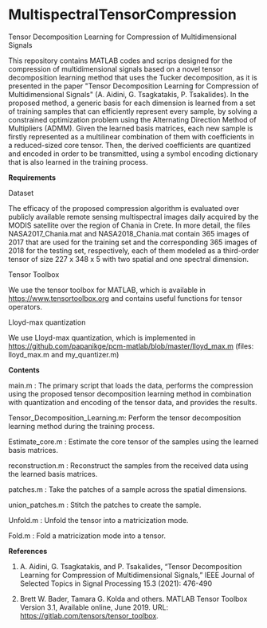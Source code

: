 # MultispectralTensorCompression
Tensor Decomposition Learning for Compression of Multidimensional Signals

This repository contains MATLAB codes and scrips designed for the compression of multidimensional signals 
based on a novel tensor decomposition learning method that uses the Tucker decomposition, as it is presented 
in the paper "Tensor Decomposition Learning for Compression of Multidimensional Signals" (A. Aidini, G. Tsagkatakis, 
P. Tsakalides). In the proposed method, a generic basis for each dimension is learned from a set of training samples
that can efficiently represent every sample, by solving a constrained optimization problem using the Alternating 
Direction Method of Multipliers (ADMM). Given the learned basis matrices, each new sample is firstly represented
as a multilinear combination of them with coefficients in a reduced-sized core tensor. Then, the derived coefficients
are quantized and encoded in order to be transmitted, using a symbol encoding dictionary that is also learned in the
training process.


**Requirements**

Dataset

The efficacy of the proposed compression algorithm is evaluated over publicly available remote sensing multispectral
images daily acquired by the MODIS satellite over the region of Chania in Crete. In more detail, the files 
NASA2017_Chania.mat and NASA2018_Chania.mat contain 365 images of 2017 that are used for the training set and the 
corresponding 365 images of 2018 for the testing set, respectively, each of them modeled as a third-order tensor of size
227 x 348 x 5 with two spatial and one spectral dimension.

Tensor Toolbox

We use the tensor toolbox for MATLAB, which is available in https://www.tensortoolbox.org and contains useful 
functions for tensor operators.

Lloyd-max quantization

We use Lloyd-max quantization, which is implemented in https://github.com/papanikge/pcm-matlab/blob/master/lloyd_max.m
(files: lloyd_max.m and my_quantizer.m)


**Contents**

main.m : The primary script that loads the data, performs the compression using the proposed tensor decomposition
learning method in combination with quantization and encoding of the tensor data, and provides the results.

Tensor_Decomposition_Learning.m: Perform the tensor decomposition learning method during the training process.

Estimate_core.m : Estimate the core tensor of the samples using the learned basis matrices.

reconstruction.m : Reconstruct the samples from the received data using the learned basis matrices.

patches.m : Take the patches of a sample across the spatial dimensions.

union_patches.m : Stitch the patches to create the sample.

Unfold.m : Unfold the tensor into a matricization mode.

Fold.m : Fold a matricization mode into a tensor.


**References**

1. A.  Aidini,  G.  Tsagkatakis,  and P.  Tsakalides, “Tensor Decomposition Learning for Compression of
Multidimensional Signals,” IEEE Journal of Selected Topics in Signal Processing 15.3 (2021): 476-490

2. Brett W. Bader, Tamara G. Kolda and others. MATLAB Tensor Toolbox Version 3.1, Available online, June 2019.
URL: https://gitlab.com/tensors/tensor_toolbox.
